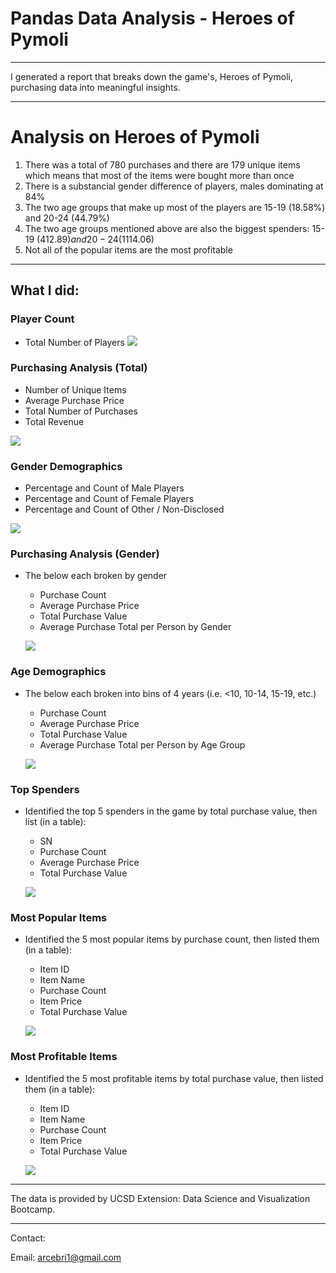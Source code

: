 # Pandas Data Analysis - Heroes of Pymoli

- - -

I generated a report that breaks down the game's, Heroes of Pymoli, purchasing data into meaningful insights.

- - -

# Analysis on Heroes of Pymoli

1. There was a total of 780 purchases and there are 179 unique items which means that most of the items were bought more than once
2. There is a substancial gender difference of players, males dominating at 84% 
3. The two age groups that make up most of the players are 15-19 (18.58%) and 20-24 (44.79%)
4. The two age groups mentioned above are also the biggest spenders: 15-19 ($412.89) and 20-24 ($1114.06)
5. Not all of the popular items are the most profitable

- - -

## What I did:

### Player Count

* Total Number of Players
![](Images/playercount.png)

### Purchasing Analysis (Total)

* Number of Unique Items
* Average Purchase Price
* Total Number of Purchases
* Total Revenue

![](Images/totalpurchaseanalysis2.png)

### Gender Demographics

* Percentage and Count of Male Players
* Percentage and Count of Female Players
* Percentage and Count of Other / Non-Disclosed

![](Images/genderdemographics.png)

### Purchasing Analysis (Gender)

* The below each broken by gender
  * Purchase Count
  * Average Purchase Price
  * Total Purchase Value
  * Average Purchase Total per Person by Gender

  ![](Images/genderpurchasinganalysis.png)

### Age Demographics

* The below each broken into bins of 4 years (i.e. &lt;10, 10-14, 15-19, etc.)
  * Purchase Count
  * Average Purchase Price
  * Total Purchase Value
  * Average Purchase Total per Person by Age Group

  ![](Images/agedemo2.png)

### Top Spenders

* Identified the top 5 spenders in the game by total purchase value, then list (in a table):
  * SN
  * Purchase Count
  * Average Purchase Price
  * Total Purchase Value

  ![](Images/topspender.png)

### Most Popular Items

* Identified the 5 most popular items by purchase count, then listed them (in a table):
  * Item ID
  * Item Name
  * Purchase Count
  * Item Price
  * Total Purchase Value

  ![](Images/mostpop.png)


### Most Profitable Items

* Identified the 5 most profitable items by total purchase value, then listed them (in a table):
  * Item ID
  * Item Name
  * Purchase Count
  * Item Price
  * Total Purchase Value

  ![](Images/mostprofitableitems.png)

- - -
The data is provided by UCSD Extension: Data Science and Visualization Bootcamp.
- - -

Contact:

Email: arcebri1@gmail.com
